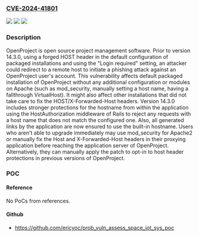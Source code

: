### [CVE-2024-41801](https://cve.mitre.org/cgi-bin/cvename.cgi?name=CVE-2024-41801)
![](https://img.shields.io/static/v1?label=Product&message=openproject&color=blue)
![](https://img.shields.io/static/v1?label=Version&message=%3D%20%3C%2014.3.0%20&color=brighgreen)
![](https://img.shields.io/static/v1?label=Vulnerability&message=CWE-601%3A%20URL%20Redirection%20to%20Untrusted%20Site%20('Open%20Redirect')&color=brighgreen)

### Description

OpenProject is open source project management software. Prior to version 14.3.0, using a forged HOST header in the default configuration of packaged installations and using the "Login required" setting, an attacker could redirect to a remote host to initiate a phishing attack against an OpenProject user's account. This vulnerability affects default packaged installation of OpenProject without any additional configuration or modules on Apache (such as mod_security, manually setting a host name, having a fallthrough VirtualHost). It might also affect other installations that did not take care to fix the HOST/X-Forwarded-Host headers. Version 14.3.0 includes stronger protections for the hostname from within the application using the HostAuthorization middleware of Rails to reject any requests with a host name that does not match the configured one. Also, all generated links by the application are now ensured to use the built-in hostname. Users who aren't able to upgrade immediately may use mod_security for Apache2 or manually fix the Host and X-Forwarded-Host headers in their proxying application before reaching the application server of OpenProject. Alternatively, they can manually apply the patch to opt-in to host header protections in previous versions of OpenProject.

### POC

#### Reference
No PoCs from references.

#### Github
- https://github.com/ericyoc/prob_vuln_assess_space_iot_sys_poc


